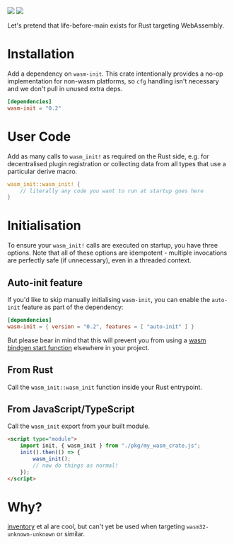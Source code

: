 [<img src="https://img.shields.io/crates/v/wasm-init">](https://crates.io/crates/wasm-init)
[<img src="https://img.shields.io/badge/docs.rs-wasm--init-green">](https://docs.rs/wasm-init)

Let's pretend that life-before-main exists for Rust targeting WebAssembly.

# Installation
Add a dependency on `wasm-init`. This crate intentionally provides a no-op implementation for non-wasm platforms, so `cfg` handling isn't necessary and we don't pull in unused extra deps.

```toml
[dependencies]
wasm-init = "0.2"
```

# User Code
Add as many calls to `wasm_init!` as required on the Rust side, e.g. for decentralised plugin registration or collecting data from all types that use a particular derive macro.

```rust
wasm_init::wasm_init! {
	// literally any code you want to run at startup goes here
}
```

# Initialisation
To ensure your `wasm_init!` calls are executed on startup, you have three options. Note that all of these options are idempotent - multiple invocations are perfectly safe (if unnecessary), even in a threaded context.

## Auto-init feature
If you'd like to skip manually initialising `wasm-init`, you can enable the `auto-init` feature as part of the dependency:

```toml
[dependencies]
wasm-init = { version = "0.2", features = [ "auto-init" ] }
```

But please bear in mind that this will prevent you from using a [wasm bindgen start function](https://rustwasm.github.io/wasm-bindgen/reference/attributes/on-rust-exports/start.html) elsewhere in your project.

## From Rust
Call the `wasm_init::wasm_init` function inside your Rust entrypoint.

## From JavaScript/TypeScript
Call the `wasm_init` export from your built module.

```html
<script type="module">
	import init, { wasm_init } from "./pkg/my_wasm_crate.js";
	init().then(() => {
		wasm_init();
		// now do things as normal!
	});
</script>
```

# Why?
[inventory](https://github.com/dtolnay/inventory) et al are cool, but can't yet be used when targeting `wasm32-unknown-unknown` or similar.
